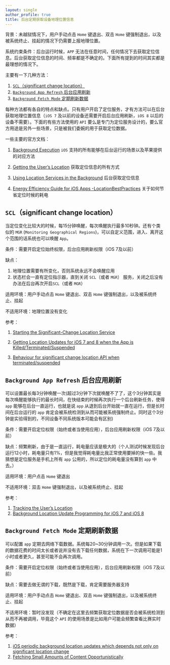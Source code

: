 ```yaml
---
layout: single
author_profile: true
title: 后台定期获取设备地理位置信息
---
```



背景：未越狱情况下，用户手动点击 `Home` 键退出、双击 `Home` 键强制退出，以及被系统终止、挂起的情况下仍需要上报地理位置。 

系统约束条件：后台运行时候，`APP` 无法在任意时间，任何情况下去获取定位信息。后台获取定位信息的时间、频率都是不确定的。下面所有提到的时间其实都是最理想的情况下。

主要有一下几种方法：

1. [`SCL`（significant change location）](#scl)
2. [`Background App Refresh` 后台应用刷新](#bar)
3. [`Background Fetch Mode` 定期刷新数据](#bfm)

每种方法都有各自的特点和缺点。只有用户开启了定位服务，才有方法可以在后台获取地理位置信息（`iOS 7` 及以前的设备还需要开启后台应用刷新，`iOS 8` 以后的设备不需要）。下面的有些方法使用的 `API` 要么是专门为定位服务设计的，要么官方用途是另外一些场景，只是被我们委婉的用于获取定位数据。

一些主要的官方文档：

1. [Background Execution](https://developer.apple.com/library/content/documentation/iPhone/Conceptual/iPhoneOSProgrammingGuide/BackgroundExecution/BackgroundExecution.html) `iOS` 支持的所有能够在后台运行的场景以及苹果提供的对应方法

2. [Getting the User’s Location](https://developer.apple.com/library/content/documentation/UserExperience/Conceptual/LocationAwarenessPG/CoreLocation/CoreLocation.html) 获取定位信息的所有方式

3. [Using Location Services in the Background](https://developer.apple.com/reference/corelocation/cllocationmanager#1669609) 后台获取定位信息

4. [Energy Efficiency Guide for iOS Apps -LocationBestPractices](https://developer.apple.com/library/content/documentation/Performance/Conceptual/EnergyGuide-iOS/LocationBestPractices.html) 关于如何节省定位时候的耗电


## <a name="scl"></a>`SCL`（significant change location） 

当定位变化比较大的时候，每15分钟唤醒，每次唤醒执行最多10秒钟。还有个类似的 `MGR` (`Monitoring Geographical Regions`)，可以自定义范围，进入、离开这个范围的话系统也可以唤醒 `App`。

条件：需要开启定位始终权限，后台应用刷新权限（iOS 7及以前）

缺点：

1. 地理位置需要有所变化，否则系统永远不会唤醒应用
2. 状态栏会一直有定位指示器，直到关闭 `SCL`（或者 `MGR`） 服务，关闭之后没有办法在后台再次开启`SCL`（或者 `MGR`）

适用环境：用户手动点击 `Home` 键退出、双击 `Home` 键强制退出，以及被系统终止、挂起

不适用环境：地理位置没有变化

参考：

1. [Starting the Significant-Change Location Service](https://developer.apple.com/library/content/documentation/UserExperience/Conceptual/LocationAwarenessPG/CoreLocation/CoreLocation.html#//apple_ref/doc/uid/TP40009497-CH2-SW8)

2. [Getting Location Updates for iOS 7 and 8 when the App is Killed/Terminated/Suspended](http://mobileoop.com/getting-location-updates-for-ios-7-and-8-when-the-app-is-killedterminatedsuspended)

3. [Behaviour for significant change location API when terminated/suspended](http://stackoverflow.com/questions/3421242/behaviour-for-significant-change-location-api-when-terminated-suspended)


## <a name="bar"></a>`Background App Refresh` 后台应用刷新

可以设置最长每3分钟唤醒一次(超过3分钟下次就唤醒不了了，这个3分钟其实是每次唤醒能够执行的最长时间，在快结束的时候再次执行一个后台刷新任务，使得 `app` 能够在后台一直运行，也就是说 `app` 从退到后台开始就一直在运行，但是长时间在后台运行的 `app` 肯定会被系统检测到从而可能被系统强制终止。同时这个3分钟是实验得到的，不同设备不同系统版本可能会有区别)

条件：需要开启定位权限（始终或者当使用应用），后台应用刷新权限（iOS 7及以前）

缺点：频繁刷新，由于是一直运行，耗电量应该是极大的（个人测试时候发现后台运行12小时，耗电量只有1%，但是我觉得耗电量比我正常使用要掉的快一些。我猜想是定位服务是手机上所有 `app` 公用的，所以定位的耗电量没有算到 `app` 中去。）

适用环境：用户点击 `Home` 键退出

不适用环境：双击 `Home` 键强制退出，以及被系统终止、挂起

参考：

1. [Tracking the User’s Location](https://developer.apple.com/library/content/documentation/iPhone/Conceptual/iPhoneOSProgrammingGuide/BackgroundExecution/BackgroundExecution.html#//apple_ref/doc/uid/TP40007072-CH4-SW25)
2. [Background Location Update Programming for iOS 7 and iOS 8](http://mobileoop.com/background-location-update-programming-for-ios-7)


## <a name="bfm"></a>`Background Fetch Mode` 定期刷新数据

可以配置 `app` 定期去网络下载数据。系统每20~30分钟调用一次。但是如果下载的数据花费的时间太长或者说并没有去下载任何数据，系统在下一次调用可能是1小时或者更久，甚至可能不会再次调用。

条件：需要开启定位权限（始终或者当使用应用），后台应用刷新权限（iOS 7及以前）

缺点：需要去做无谓的下载，既然是下载，肯定需要服务器支持

适用环境：用户手动点击 `Home` 键退出、双击 `Home` 键强制退出，以及被系统终止、挂起

不适用环境：暂时没发现（不确定在这里去频繁获取定位数据是否会被系统检测到从而不再被调用，毕竟这个 `API` 的使用场景是比如用户可能会频繁查看比赛实时数据）

参考：

1. [iOS periodic background location updates which depends not only on significant location change](http://stackoverflow.com/questions/32684584/ios-periodic-background-location-updates-which-depends-not-only-on-significant-l)
2. [Fetching Small Amounts of Content Opportunistically](https://developer.apple.com/library/content/documentation/iPhone/Conceptual/iPhoneOSProgrammingGuide/BackgroundExecution/BackgroundExecution.html#//apple_ref/doc/uid/TP40007072-CH4-SW56)